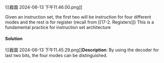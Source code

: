 ![[截圖 2024-06-13 下午11.46.00.png]]

Given an instruction set, the first two will be instruction for four different modes and the rest is for register (recall from [[17-2. Registers]])
This is a fundamental practice for instruction set architecture
#### Solution
![[截圖 2024-06-13 下午11.45.29.png]]**Description**:
By using the decoder for last two bits, the four modes can be distinguished.